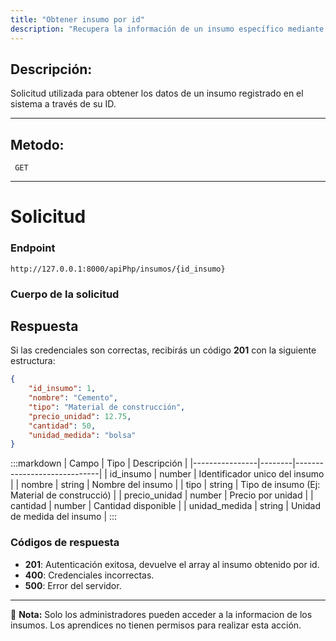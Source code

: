 ```yaml
---
title: "Obtener insumo por id"
description: "Recupera la información de un insumo específico mediante su identificador único."
---
```



## Descripción:
Solicitud utilizada para obtener los datos de un insumo registrado en el sistema a través de su ID.

---


## Metodo: 
```
 GET
```
---


# **Solicitud**

### **Endpoint**
```
http://127.0.0.1:8000/apiPhp/insumos/{id_insumo}
```

### **Cuerpo de la solicitud**

## **Respuesta**

Si las credenciales son correctas, recibirás un código **201** con la siguiente estructura:

```json
{
    "id_insumo": 1,
    "nombre": "Cemento",
    "tipo": "Material de construcción",
    "precio_unidad": 12.75,
    "cantidad": 50,
    "unidad_medida": "bolsa"
}
```

:::markdown
| Campo           | Tipo   | Descripción                |
|----------------|--------|-----------------------------|
| id_insumo      | number | Identificador unico del insumo   |
| nombre         | string | Nombre del insumo      |
| tipo           | string | Tipo de insumo (Ej: Material de construcció)       |
| precio_unidad  | number | Precio por unidad    |
| cantidad       | number | Cantidad disponible     |
| unidad_medida  | string | Unidad de medida del insumo     |
:::


### **Códigos de respuesta**
- **201**: Autenticación exitosa, devuelve el array al insumo obtenido por id.
- **400**: Credenciales incorrectas.
- **500**: Error del servidor.

---

📄 **Nota:** Solo los administradores pueden acceder a la informacion de los insumos. Los aprendices no tienen permisos para realizar esta acción.